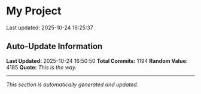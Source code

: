 # My Project


Last updated: 2025-10-24 16:25:37

















































































































































































































































































































































































































































































































































































































































































































































































































































































































































































































































































































































































































































































































































































































































































































































































































































## Auto-Update Information

**Last Updated:** 2025-10-24 16:50:50
**Total Commits:** 1194
**Random Value:** 4185
**Quote:** _This is the way._

---
_This section is automatically generated and updated._